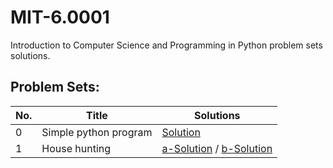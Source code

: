 # MIT-6.0001
Introduction to Computer Science and Programming in Python problem sets solutions.

## Problem Sets:
| No. | Title | Solutions |
|-----|-------|-----------|
|0|Simple python program|[Solution](https://github.com/Mennatallah9/MIT-6.0001/blob/f62f808c852d85fd8ea8aaa737468da6dc780184/ps0/ps0.py)|
|1|House hunting|[a-Solution](https://github.com/Mennatallah9/MIT-6.0001/blob/f62f808c852d85fd8ea8aaa737468da6dc780184/ps1/ps1a.py) / [b-Solution](https://github.com/Mennatallah9/MIT-6.0001/blob/f62f808c852d85fd8ea8aaa737468da6dc780184/ps1/ps1b.py)|
